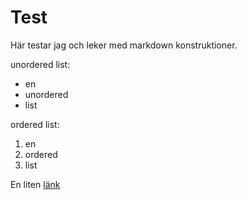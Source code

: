 ---
---
Test
=========================


Här testar jag och leker med markdown konstruktioner.

unordered list:

* en
* unordered
* list

ordered list:

1. en
2. ordered
3. list

En liten [länk](#)
